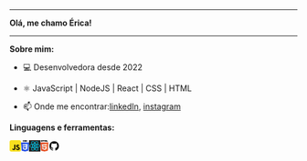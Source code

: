 ![]()

* * *

**Olá, me chamo Érica!**

* * *

**Sobre mim:**
- 💻 Desenvolvedora desde 2022
- ⚛️ JavaScript | NodeJS | React | CSS | HTML

- 📫 Onde me encontrar:[linkedIn](https://www.linkedin.com/in/blericalopes/), [instagram](https://www.instagram.com/blericalopes/) 



**Linguagens e ferramentas:**

<img align="left" height="20" src="https://github.com/blericalopes/blericalopes/blob/main/%C3%8Dcones%20e%20imagens/javascript.svg">
<img align="left" height="20" src="https://github.com/blericalopes/blericalopes/blob/main/%C3%8Dcones%20e%20imagens/css.svg">
<img align="left" height="20" src="https://github.com/blericalopes/blericalopes/blob/main/%C3%8Dcones%20e%20imagens/react.svg">
<img align="left" height="20" src="https://github.com/blericalopes/blericalopes/blob/main/%C3%8Dcones%20e%20imagens/html.svg">
<img align="left" height="20" src="https://github.com/blericalopes/blericalopes/blob/main/%C3%8Dcones%20e%20imagens/github.svg">

